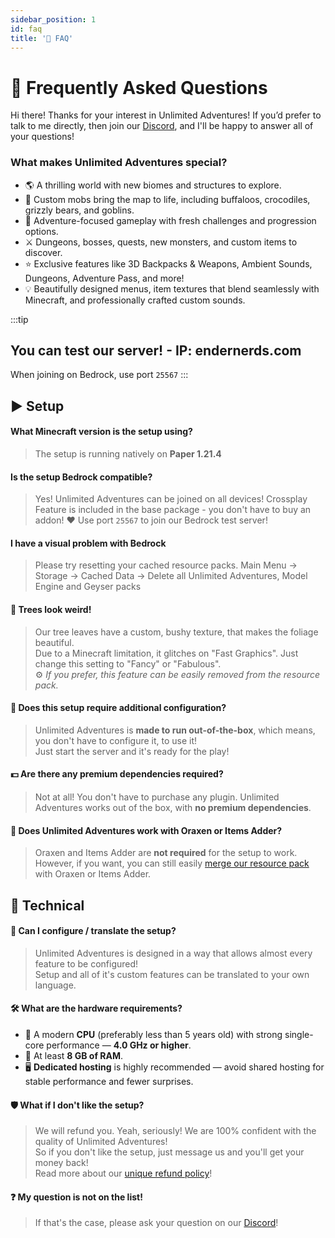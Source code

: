 ```yaml
---
sidebar_position: 1
id: faq
title: '🤔 FAQ'
---
```



# :thinking: Frequently Asked Questions

Hi there! Thanks for your interest in Unlimited Adventures!
If you’d prefer to talk to me directly, then join our [Discord](https://discord.gg/wdBFC7Hc6X), and I'll be happy to answer all of your questions!

### What makes Unlimited Adventures special?

- :earth_americas: A thrilling world with new biomes and structures to explore.
- :wolf: Custom mobs bring the map to life, including buffaloos, crocodiles, grizzly bears, and goblins.
- :dart: Adventure-focused gameplay with fresh challenges and progression options.
- :crossed_swords: Dungeons, bosses, quests, new monsters, and custom items to discover.
- :star: Exclusive features like 3D Backpacks & Weapons, Ambient Sounds, Dungeons, Adventure Pass, and more!
- :bulb: Beautifully designed menus, item textures that blend seamlessly with Minecraft, and professionally crafted custom sounds.













:::tip
## You can test our server! - IP: endernerds.com
When joining on Bedrock, use port `25567`
:::

## :arrow_forward: Setup

#### What Minecraft version is the setup using?
> The setup is running natively on **Paper 1.21.4**

#### Is the setup Bedrock compatible?
> Yes! Unlimited Adventures can be joined on all devices! Crossplay Feature is included in the base package - you don't have to buy an addon! ❤️
> Use port `25567` to join our Bedrock test server!

#### I have a visual problem with Bedrock
> Please try resetting your cached resource packs.
> Main Menu -> Storage -> Cached Data -> Delete all Unlimited Adventures, Model Engine and Geyser packs


#### 🌲 Trees look weird!
> Our tree leaves have a custom, bushy texture, that makes the foliage beautiful.\
> Due to a Minecraft limitation, it glitches on "Fast Graphics". Just change this setting to "Fancy" or "Fabulous".\
⚙️ *If you prefer, this feature can be easily removed from the resource pack.*

#### 🔧 Does this setup require additional configuration?
> Unlimited Adventures is **made to run out-of-the-box**, which means, you don't have to configure it, to use it!\
> Just start the server and it's ready for the play!

#### 💵 Are there any premium dependencies required?
> Not at all! You don't have to purchase any plugin. Unlimited Adventures works out of the box, with **no premium dependencies**.

#### 🎨 Does Unlimited Adventures work with Oraxen or Items Adder?
> Oraxen and Items Adder are **not required** for the setup to work.\
> However, if you want, you can still easily [merge our resource pack](/oraxen) with Oraxen or Items Adder.

## :wrench: Technical

#### 🔧 Can I configure / translate the setup?
> Unlimited Adventures is designed in a way that allows almost every feature to be configured!\
> Setup and all of it's custom features can be translated to your own language.

#### 🛠️ What are the hardware requirements?
- 🧠 A modern **CPU** (preferably less than 5 years old) with strong single-core performance — **4.0 GHz or higher**.
- 💾 At least **8 GB of RAM**.
- 🖥️ **Dedicated hosting** is highly recommended — avoid shared hosting for stable performance and fewer surprises.

#### 🛡️ What if I don't like the setup?
> We will refund you. Yeah, seriously! We are 100% confident with the quality of Unlimited Adventures!\
> So if you don't like the setup, just message us and you'll get your money back!\
> Read more about our [unique refund policy](/money-back-guarantee)!

#### ❓ My question is not on the list!
> If that's the case, please ask your question on our [Discord](https://discord.gg/wdBFC7Hc6X)!